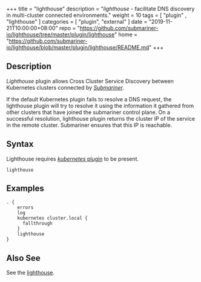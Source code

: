 +++
title = "lighthouse"
description = "*lighthouse* - facilitate DNS discovery in multi-cluster connected environments."
weight = 10
tags = [  "plugin" , "lighthouse" ]
categories = [ "plugin", "external" ]
date = "2019-11-21T10:00:00+08:00"
repo = "https://github.com/submariner-io/lighthouse/tree/master/plugin/lighthouse"
home = "https://github.com/submariner-io/lighthouse/blob/master/plugin/lighthouse/README.md"
+++

## Description

*Lighthouse*  plugin allows Cross Cluster Service Discovery between Kubernetes 
clusters connected by [*Submariner*](https://github.com/submariner-io/submariner).

If the default Kubernetes plugin fails to resolve a DNS request, the lighthouse plugin will try to resolve it
using the information it gathered from other clusters that have joined the submariner control plane. On a successful resolution,
lighthouse plugin returns the cluster IP of the service in the remote cluster. Submariner ensures that this IP
is reachable.

## Syntax

Lighthouse requires [*kubernetes* plugin](https://github.com/coredns/coredns/blob/master/plugin/kubernetes/README.md)
to be present.

```
lighthouse
```

## Examples

```
. {
    errors
    log
    kubernetes cluster.local {
      fallthrough
    }
    lighthouse
}
```

## Also See

See the [lighthouse](https://github.com/submariner-io/lighthouse).

